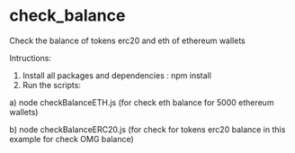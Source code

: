 # check_balance

Check the balance of tokens erc20 and eth of ethereum wallets

Intructions:

1) Install all packages and dependencies : npm install
2) Run the scripts: 

a) node checkBalanceETH.js (for check eth balance for 5000 ethereum wallets)

b) node checkBalanceERC20.js (for check for tokens erc20 balance in this example for check OMG balance)
